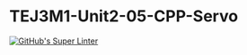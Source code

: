 # TEJ3M1-Unit2-05-CPP-Servo

[![GitHub's Super Linter](https://github.com/Igor-Zhelezniak-1/TEJ3M1-Unit2-05-CPP-Servo/workflows/GitHub's%20Super%20Linter/badge.svg)](https://github.com/Igor-Zhelezniak-1/TEJ3M1-Unit2-05-CPP-Servo/actions)
